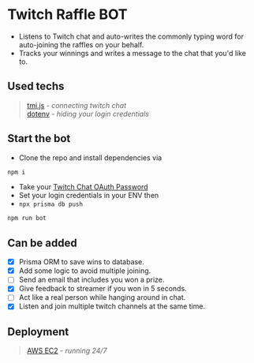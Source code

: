 # Twitch Raffle BOT

- Listens to Twitch chat and auto-writes the commonly typing word for auto-joining the raffles on your behalf.
- Tracks your winnings and writes a message to the chat that you'd like to.

## Used techs

> [tmi.js](https://tmijs.com) - _connecting twitch chat_ \
> [dotenv](https://www.npmjs.com/package/dotenv) - _hiding your login credentials_

## Start the bot

- Clone the repo and install dependencies via

```js
npm i
```

- Take your [Twitch Chat OAuth Password](https://twitchapps.com/tmi/)
- Set your login credentials in your ENV then
- `npx prisma db push`

```js
npm run bot
```

## Can be added

- [x] Prisma ORM to save wins to database.
- [x] Add some logic to avoid multiple joining.
- [ ] Send an email that includes you won a prize.
- [x] Give feedback to streamer if you won in 5 seconds.
- [ ] Act like a real person while hanging around in chat.
- [x] Listen and join multiple twitch channels at the same time.

## Deployment

> [AWS EC2](https://aws.amazon.com/ec2) - _running 24/7_
